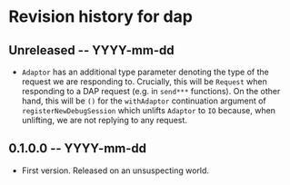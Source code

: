 # Revision history for dap

## Unreleased -- YYYY-mm-dd

* `Adaptor` has an additional type parameter denoting the type of the request
    we are responding to. Crucially, this will be `Request` when responding to a
    DAP request (e.g. in `send***` functions).
    On the other hand, this will be `()` for the `withAdaptor` continuation
    argument of `registerNewDebugSession` which unlifts `Adaptor` to `IO`
    because, when unlifting, we are not replying to any request.

## 0.1.0.0 -- YYYY-mm-dd

* First version. Released on an unsuspecting world.
